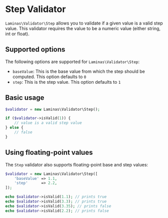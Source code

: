 # Step Validator

`Laminas\Validator\Step` allows you to validate if a given value is a valid step
value. This validator requires the value to be a numeric value (either string,
int or float).

## Supported options

The following options are supported for `Laminas\Validator\Step`:

- `baseValue`: This is the base value from which the step should be computed.
  This option defaults to `0`
- `step`: This is the step value. This option defaults to `1`

## Basic usage

```php
$validator = new Laminas\Validator\Step();

if ($validator->isValid(1)) {
    // value is a valid step value
} else {
    // false
}
```

## Using floating-point values

The `Step` validator also supports floating-point base and step values:

```php
$validator = new Laminas\Validator\Step([
    'baseValue' => 1.1,
    'step'      => 2.2,
]);

echo $validator->isValid(1.1); // prints true
echo $validator->isValid(3.3); // prints true
echo $validator->isValid(3.35); // prints false
echo $validator->isValid(2.2); // prints false
```
